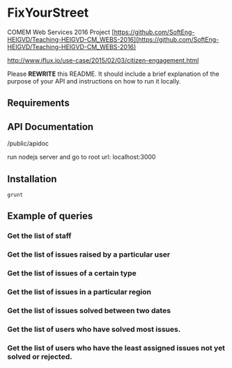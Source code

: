 # FixYourStreet
COMEM Web Services 2016 Project
[https://github.com/SoftEng-HEIGVD/Teaching-HEIGVD-CM_WEBS-2016](https://github.com/SoftEng-HEIGVD/Teaching-HEIGVD-CM_WEBS-2016)

http://www.iflux.io/use-case/2015/02/03/citizen-engagement.html

Please **REWRITE** this README.
It should include a brief explanation of the purpose of your API and instructions on how to run it locally.

## Requirements

## API Documentation

/public/apidoc

run nodejs server and go to root url: localhost:3000


## Installation

```
grunt
```
## Example of queries
### Get the list of staff
### Get the list of issues raised by a particular user
### Get the list of issues of a certain type
### Get the list of issues in a particular region
### Get the list of issues solved between two dates
### Get the list of users who have solved most issues.
### Get the list of users who have the least assigned issues not yet solved or rejected.
